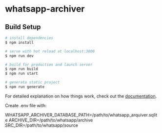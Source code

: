 # whatsapp-archiver

## Build Setup

```bash
# install dependencies
$ npm install

# serve with hot reload at localhost:3000
$ npm run dev

# build for production and launch server
$ npm run build
$ npm run start

# generate static project
$ npm run generate
```

For detailed explanation on how things work, check out the [documentation](https://nuxtjs.org).

Create .env file with:

WHATSAPP_ARCHIVER_DATABASE_PATH=/path/to/whatsapp_arquiver.sqlite
ARCHIVE_DIR=/path/to/whatsapp/archive
SRC_DIR=/path/to/whatsapp/source